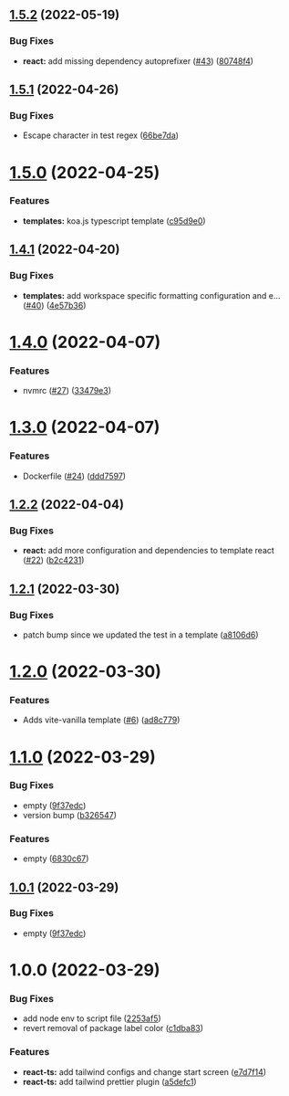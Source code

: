 ## [1.5.2](https://github.com/Iteam1337/templates/compare/v1.5.1...v1.5.2) (2022-05-19)


### Bug Fixes

* **react:** add missing dependency autoprefixer ([#43](https://github.com/Iteam1337/templates/issues/43)) ([80748f4](https://github.com/Iteam1337/templates/commit/80748f42ddc9b5f6212cbe173ddc2b8a72828001))

## [1.5.1](https://github.com/Iteam1337/templates/compare/v1.5.0...v1.5.1) (2022-04-26)


### Bug Fixes

* Escape character in test regex ([66be7da](https://github.com/Iteam1337/templates/commit/66be7da6637150503f48c7e6964a7a73d13fb154))

# [1.5.0](https://github.com/Iteam1337/templates/compare/v1.4.1...v1.5.0) (2022-04-25)


### Features

* **templates:** koa.js typescript template ([c95d9e0](https://github.com/Iteam1337/templates/commit/c95d9e0be4c1fac30541fb3649fcdcdb0cf4d4d6))

## [1.4.1](https://github.com/Iteam1337/templates/compare/v1.4.0...v1.4.1) (2022-04-20)


### Bug Fixes

* **templates:** add workspace specific formatting configuration and e… ([#40](https://github.com/Iteam1337/templates/issues/40)) ([4e57b36](https://github.com/Iteam1337/templates/commit/4e57b369d4ea41026150b4c0c704b670be674769))

# [1.4.0](https://github.com/Iteam1337/templates/compare/v1.3.0...v1.4.0) (2022-04-07)


### Features

* nvmrc ([#27](https://github.com/Iteam1337/templates/issues/27)) ([33479e3](https://github.com/Iteam1337/templates/commit/33479e3b955694765cd4d39ae6eab3a77dce7b7d))

# [1.3.0](https://github.com/Iteam1337/templates/compare/v1.2.2...v1.3.0) (2022-04-07)


### Features

* Dockerfile ([#24](https://github.com/Iteam1337/templates/issues/24)) ([ddd7597](https://github.com/Iteam1337/templates/commit/ddd7597e17eec9e95fad59768d26e62118853da8))

## [1.2.2](https://github.com/Iteam1337/templates/compare/v1.2.1...v1.2.2) (2022-04-04)


### Bug Fixes

* **react:** add more configuration and dependencies to template react ([#22](https://github.com/Iteam1337/templates/issues/22)) ([b2c4231](https://github.com/Iteam1337/templates/commit/b2c4231175f4d977e6ff264a474227d339644286))

## [1.2.1](https://github.com/Iteam1337/templates/compare/v1.2.0...v1.2.1) (2022-03-30)


### Bug Fixes

* patch bump since we updated the test in a template ([a8106d6](https://github.com/Iteam1337/templates/commit/a8106d6675012ebc5169dda6f3e30ca1ab4ff5d4))

# [1.2.0](https://github.com/Iteam1337/templates/compare/v1.1.0...v1.2.0) (2022-03-30)


### Features

* Adds vite-vanilla template ([#6](https://github.com/Iteam1337/templates/issues/6)) ([ad8c779](https://github.com/Iteam1337/templates/commit/ad8c77955e3387633e442acd59612d5cd3b6d897))

# [1.1.0](https://github.com/Iteam1337/templates/compare/v1.0.0...v1.1.0) (2022-03-29)


### Bug Fixes

* empty ([9f37edc](https://github.com/Iteam1337/templates/commit/9f37edc23c732203c96f2adc6fef623d51c755ab))
* version bump ([b326547](https://github.com/Iteam1337/templates/commit/b32654771b34c4cc294026b23b4fc474f436fe72))


### Features

* empty ([6830c67](https://github.com/Iteam1337/templates/commit/6830c6744c269e538874e9fa717b7194ce1e92dd))

## [1.0.1](https://github.com/Iteam1337/templates/compare/v1.0.0...v1.0.1) (2022-03-29)


### Bug Fixes

* empty ([9f37edc](https://github.com/Iteam1337/templates/commit/9f37edc23c732203c96f2adc6fef623d51c755ab))

# 1.0.0 (2022-03-29)


### Bug Fixes

* add node env to script file ([2253af5](https://github.com/Iteam1337/templates/commit/2253af5b7e6dc321dc2eb412d9dfdbbc66abade0))
* revert removal of package label color ([c1dba83](https://github.com/Iteam1337/templates/commit/c1dba839c437b3a16ebdb0b4098af9d1fb0f39bb))


### Features

* **react-ts:** add tailwind configs and change start screen ([e7d7f14](https://github.com/Iteam1337/templates/commit/e7d7f14ee544d922b3085d36084c2b902a3331b6))
* **react-ts:** add tailwind prettier plugin ([a5defc1](https://github.com/Iteam1337/templates/commit/a5defc16843e9d08c9f8ba760ab683bc38b002fb))
